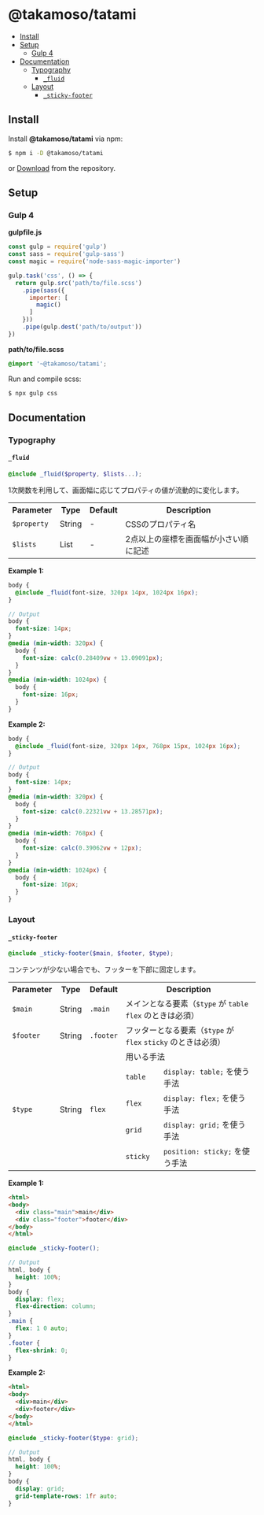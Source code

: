 # @takamoso/tatami

<!-- TOC depthFrom:2 -->

- [Install](#install)
- [Setup](#setup)
  - [Gulp 4](#gulp-4)
- [Documentation](#documentation)
  - [Typography](#typography)
    - [`_fluid`](#_fluid)
  - [Layout](#layout)
    - [`_sticky-footer`](#_sticky-footer)

<!-- /TOC -->

## Install

Install **@takamoso/tatami** via npm:

```bash
$ npm i -D @takamoso/tatami
```

or [Download](https://github.com/takamoso/tatami/archive/master.zip) from the repository.

## Setup

### Gulp 4

**gulpfile.js**

```js
const gulp = require('gulp')
const sass = require('gulp-sass')
const magic = require('node-sass-magic-importer')

gulp.task('css', () => {
  return gulp.src('path/to/file.scss')
    .pipe(sass({
      importer: [
        magic()
      ]
    }))
    .pipe(gulp.dest('path/to/output'))
})
```

**path/to/file.scss**

```scss
@import '~@takamoso/tatami';
```

Run and compile scss:

```bash
$ npx gulp css
```

## Documentation

### Typography

#### `_fluid`

```scss
@include _fluid($property, $lists...);
```

1次関数を利用して、画面幅に応じてプロパティの値が流動的に変化します。

<table>
  <tr>
    <th>Parameter</th>
    <th>Type</th>
    <th>Default</th>
    <th>Description</th>
  </tr>
  <tr>
    <td><code>$property</code></td>
    <td>String</td>
    <td>-</td>
    <td>CSSのプロパティ名</td>
  </tr>
  <tr>
    <td><code>$lists</code></td>
    <td>List</td>
    <td>-</td>
    <td>2点以上の座標を画面幅が小さい順に記述</td>
  </tr>
</table>

**Example 1:**

```scss
body {
  @include _fluid(font-size, 320px 14px, 1024px 16px);
}

// Output
body {
  font-size: 14px;
}
@media (min-width: 320px) {
  body {
    font-size: calc(0.28409vw + 13.09091px);
  }
}
@media (min-width: 1024px) {
  body {
    font-size: 16px;
  }
}
```

**Example 2:**

```scss
body {
  @include _fluid(font-size, 320px 14px, 768px 15px, 1024px 16px);
}

// Output
body {
  font-size: 14px;
}
@media (min-width: 320px) {
  body {
    font-size: calc(0.22321vw + 13.28571px);
  }
}
@media (min-width: 768px) {
  body {
    font-size: calc(0.39062vw + 12px);
  }
}
@media (min-width: 1024px) {
  body {
    font-size: 16px;
  }
}
```

### Layout

#### `_sticky-footer`

```scss
@include _sticky-footer($main, $footer, $type);
```

コンテンツが少ない場合でも、フッターを下部に固定します。

<table>
  <tr>
    <th>Parameter</th>
    <th>Type</th>
    <th>Default</th>
    <th colspan="2">Description</th>
  </tr>
  <tr>
    <td><code>$main</code></td>
    <td>String</td>
    <td><code>.main</code></td>
    <td colspan="2">メインとなる要素（<code>$type</code> が <code>table</code> <code>flex</code> のときは必須）</td>
  </tr>
  <tr>
    <td><code>$footer</code></td>
    <td>String</td>
    <td><code>.footer</code></td>
    <td colspan="2">フッターとなる要素（<code>$type</code> が <code>flex</code> <code>sticky</code> のときは必須）</td>
  </tr>
  <tr>
    <td rowspan="5"><code>$type</code></td>
    <td rowspan="5">String</td>
    <td rowspan="5"><code>flex</code></td>
    <td colspan="2">用いる手法</td>
  </tr>
  <tr>
    <td><code>table</code></td>
    <td><code>display: table;</code> を使う手法</td>
  </tr>
  <tr>
    <td><code>flex</code></td>
    <td><code>display: flex;</code> を使う手法</td>
  </tr>
  <tr>
    <td><code>grid</code></td>
    <td><code>display: grid;</code> を使う手法</td>
  </tr>
  <tr>
    <td><code>sticky</code></td>
    <td><code>position: sticky;</code> を使う手法</td>
  </tr>
</table>

**Example 1:**

```html
<html>
<body>
  <div class="main">main</div>
  <div class="footer">footer</div>
</body>
</html>
```

```scss
@include _sticky-footer();

// Output
html, body {
  height: 100%;
}
body {
  display: flex;
  flex-direction: column;
}
.main {
  flex: 1 0 auto;
}
.footer {
  flex-shrink: 0;
}
```

**Example 2:**

```html
<html>
<body>
  <div>main</div>
  <div>footer</div>
</body>
</html>
```

```scss
@include _sticky-footer($type: grid);

// Output
html, body {
  height: 100%;
}
body {
  display: grid;
  grid-template-rows: 1fr auto;
}
```